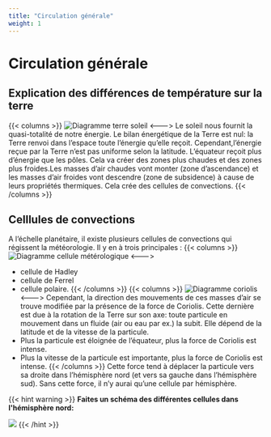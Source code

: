 ```yaml
---
title: "Circulation générale"
weight: 1
---
```

# Circulation générale

## Explication des différences de température sur la terre
{{< columns >}}
![Diagramme terre soleil](../images/cell-sun.jpeg)
<--->
Le soleil nous fournit la quasi-totalité de notre énergie. 
Le bilan énergétique de la Terre est nul: la Terre renvoi dans l’espace toute l’énergie qu’elle reçoit.
Cependant,l’énergie reçue par la Terre n’est pas uniforme selon la latitude.
L’équateur reçoit plus d’énergie que les pôles. Cela va créer des zones plus chaudes et des zones plus froides.Les masses d’air chaudes vont monter (zone d’ascendance) et les masses d’air froides vont descendre (zone de subsidence) à cause de leurs propriétés thermiques.
Cela crée des cellules de convections.
{{< /columns >}}

## Celllules de convections

A l’échelle planétaire, il existe plusieurs cellules de convections qui régissent la météorologie. Il y en à trois principales :
{{< columns >}}
![Diagramme cellule métérologique](../images/cell-earth.png)
<--->
- cellule de Hadley
- cellule de Ferrel
- cellule polaire.
{{< /columns >}}
{{< columns >}}
![Diagramme coriolis](../images/coriolis.png)
<--->
Cependant, la direction des mouvements de ces masses d’air se trouve modifiée par la présence de la force de Coriolis. Cette dernière est due à la rotation de la Terre sur son axe: toute particule en mouvement dans un fluide (air ou eau par ex.) la subit. Elle dépend de la latitude et de la vitesse de la particule.
- Plus la particule est éloignée de l’équateur, plus la force de Coriolis est intense.
- Plus la vitesse de la particule est importante, plus la force de Coriolis est intense.
{{< /columns >}}
Cette force tend à déplacer la particule vers sa droite dans l’hémisphère nord (et vers sa gauche dans l’hémisphère sud). Sans cette force, il n’y aurai qu’une cellule par hémisphère.

{{< hint warning >}}
**Faites un schéma des différentes cellules dans l'hémisphère nord:** 

![](../images/north-cells.png)
{{< /hint >}}
